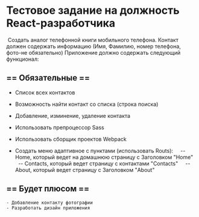 # Тестовое задание  на должность React-разработчика
​
Создать аналог телефонной книги мобильного телефона.
Контакт должен содержать информацию (Имя, Фамилию, номер телефона, фото-не обязательно)
Приложение должно содержать следующий функционал:

 
 ## == Обязательные ==
 - Список всех контактов

- Возможность найти контакт со списка (строка поиска)

- Добавление, изминение, удаление контакта

- Использовать препроцессор Sass

- Использовать сборщик проектов Webpack

- Создать меню адаптивное с пунктами (использовать Routs):
        -- Home, который ведет на домашнюю страницу с Заголовком "Home"
        -- Contacts, который ведет страницу с контактами "Contacts"
        -- About, который ведет страницу с Заголовком "About"
​
 ## == Будет плюсом ==
    - Добавление контакту фотографии
    - Разработать дизайн приложения
